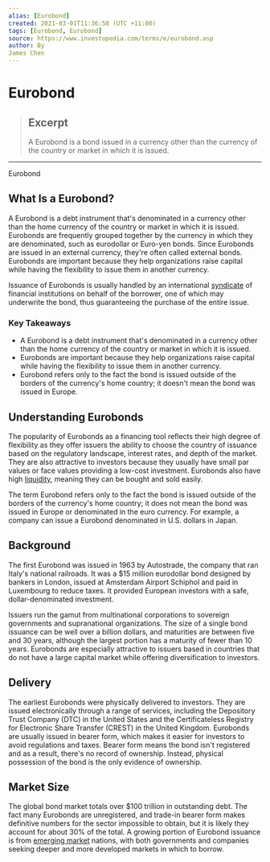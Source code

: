 ```yaml
---
alias: [Eurobond]
created: 2021-03-01T11:36:58 (UTC +11:00)
tags: [Eurobond, Eurobond]
source: https://www.investopedia.com/terms/e/eurobond.asp
author: By
James Chen
---
```


# Eurobond

> ## Excerpt
> A Eurobond is a bond issued in a currency other than the currency of the country or market in which it is issued.

---

Eurobond
## What Is a Eurobond?

A Eurobond is a debt instrument that's denominated in a currency other than the home currency of the country or market in which it is issued. Eurobonds are frequently grouped together by the currency in which they are denominated, such as eurodollar or Euro-yen bonds. Since Eurobonds are issued in an external currency, they're often called external bonds. Eurobonds are important because they help organizations raise capital while having the flexibility to issue them in another currency.

Issuance of Eurobonds is usually handled by an international [syndicate](https://www.investopedia.com/terms/s/syndicate.asp) of financial institutions on behalf of the borrower, one of which may underwrite the bond, thus guaranteeing the purchase of the entire issue.

### Key Takeaways

-   A Eurobond is a debt instrument that's denominated in a currency other than the home currency of the country or market in which it is issued.
-   Eurobonds are important because they help organizations raise capital while having the flexibility to issue them in another currency.
-   Eurobond refers only to the fact the bond is issued outside of the borders of the currency's home country; it doesn't mean the bond was issued in Europe.

## Understanding Eurobonds

The popularity of Eurobonds as a financing tool reflects their high degree of flexibility as they offer issuers the ability to choose the country of issuance based on the regulatory landscape, interest rates, and depth of the market. They are also attractive to investors because they usually have small par values or face values providing a low-cost investment. Eurobonds also have high [liquidity](https://www.investopedia.com/terms/l/liquidity.asp), meaning they can be bought and sold easily.

The term Eurobond refers only to the fact the bond is issued outside of the borders of the currency's home country; it does not mean the bond was issued in Europe or denominated in the euro currency. For example, a company can issue a Eurobond denominated in U.S. dollars in Japan.

## Background

The first Eurobond was issued in 1963 by Autostrade, the company that ran Italy's national railroads. It was a $15 million eurodollar bond designed by bankers in London, issued at Amsterdam Airport Schiphol and paid in Luxembourg to reduce taxes. It provided European investors with a safe, dollar-denominated investment.

Issuers run the gamut from multinational corporations to sovereign governments and supranational organizations. The size of a single bond issuance can be well over a billion dollars, and maturities are between five and 30 years, although the largest portion has a maturity of fewer than 10 years. Eurobonds are especially attractive to issuers based in countries that do not have a large capital market while offering diversification to investors.

## Delivery

The earliest Eurobonds were physically delivered to investors. They are issued electronically through a range of services, including the Depository Trust Company (DTC) in the United States and the Certificateless Registry for Electronic Share Transfer (CREST) in the United Kingdom. Eurobonds are usually issued in bearer form, which makes it easier for investors to avoid regulations and taxes. Bearer form means the bond isn't registered and as a result, there's no record of ownership. Instead, physical possession of the bond is the only evidence of ownership. 

## Market Size

The global bond market totals over $100 trillion in outstanding debt. The fact many Eurobonds are unregistered, and trade-in bearer form makes definitive numbers for the sector impossible to obtain, but it is likely they account for about 30% of the total. A growing portion of Eurobond issuance is from [emerging market](https://www.investopedia.com/terms/e/emergingmarketeconomy.asp) nations, with both governments and companies seeking deeper and more developed markets in which to borrow.
